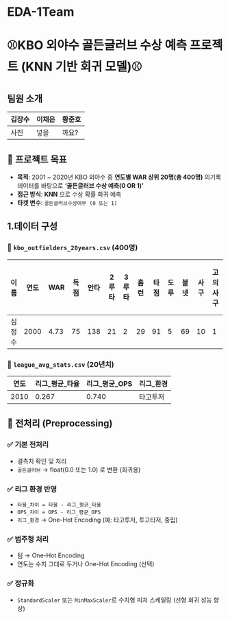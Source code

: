 # EDA-1Team


# ⚾️KBO 외야수 골든글러브 수상 예측 프로젝트 (KNN 기반 회귀 모델)⚾️


## 팀원 소개 

| 김장수 | 이채은 | 황준호|
| --- | --- | --- |
| 사진 | 넣을 | 까요? |


##  🎯 프로젝트 목표

- **목적**: 2001 ~ 2020년 KBO 외야수 중 **연도별 WAR 상위 20명(총 400명)** 의기록 데이터를 바탕으로 **‘골든글러브 수상 예측(0 OR 1)’**
- **접근 방식**: **KNN** 으로 수상 확률 회귀 예측
- **타겟 변수**: `골든글러브수상여부 (0 또는 1)`

## 1.데이터 구성 

### 🔹 `kbo_outfielders_20years.csv` (400명)

|이름|연도|WAR|득점|안타|2루타|3루타|홈런|타점|도루|볼넷|사구|고의사구|삼진|병살|희생타|희생플라이|타율|출루|장타|OPS|wRC+|수상여부|
| --- | --- | --- | ---| --- | --- | --- | --- | --- | --- | --- | --- | --- | --- | --- | --- | --- | --- | --- | --- | --- | --- | ---|
|심정수 | 2000 | 4.73 | 75 | 138 | 21| 2 | 29 | 91| 5| 69 | 10 |1 | 67 | 12 | 0 | 9 | 0.304 | 0.4 | 0.551 | 0.951 | 147.8 |0 |


### 🔹 `league_avg_stats.csv` (20년치)

| 연도 | 리그_평균_타율 | 리그_평균_OPS | 리그_환경 |
| --- | --- | --- | --- |
| 2010 | 0.267 | 0.740 | 타고투저 |

## 🧹 전처리 (Preprocessing)

### ✅ 기본 전처리

- 결측치 확인 및 처리
- `골든글러브` → float(0.0 또는 1.0) 로 변환 (회귀용)

### ✅ 리그 환경 반영

- `타율_차이 = 타율 - 리그_평균_타율`
- `OPS_차이 = OPS - 리그_평균_OPS`
- `리그_환경` → One-Hot Encoding (예: 타고투저, 투고타저, 중립)

### ✅ 범주형 처리

- 팀 → One-Hot Encoding
- 연도는 수치 그대로 두거나 One-Hot Encoding (선택)

### ✅ 정규화

- `StandardScaler` 또는 `MinMaxScaler`로 수치형 피처 스케일링 (선형 회귀 성능 향상)